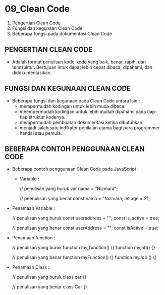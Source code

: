 # 09_Clean Code

1. Pengertian Clean Code
2. Fungsi dan kegunaan Clean Code
3. Beberapa fungsi pada dokumentasi Clean Code

## PENGERTIAN CLEAN CODE

- Adalah format penulisan kode-kode yang baik, benar, rapih, dan terstruktur. Bertujuan intuk dapat lebih cepat dibaca, dipahami, dan didokumentasikan.

## FUNGSI DAN KEGUNAAN CLEAN CODE

- Beberapa fungsi dan kegunaan pada Clean Code antara lain :
  - mempermudah kodingan untuk lebih muda dibaca.
  - meempermudah kodingan untuk lebih mudah dipahami pada tiap-tiap struktur kodenya.
  - mempermudah pembuatan dokumentasi ketika dibutuhkan.
  - menjadi salah satu indikator penilaian utama bagi para programmer handal atau pemula.

## BEBERAPA CONTOH PENGGUNAAN CLEAN CODE

- Beberapa contoh penggunaan Clean Code pada JavaScript :
  
  - Variable :

    // penulisan yang buruk 
    var nama = "Nizmara";

    // peenulisan yang benar 
    const nama = "Nizmara; 
    let age = 21;

- Penamaan Variable :
  
    // penulisan yang buruk
    const useraddress = "";
    const is_active = true;

    // penulisan yang benar
    const userAddress = "";
    const isActive = true;

- Penamaan function :
   
    // penulisan yang buruk
    function my_function() {}
    function myjob() {}

    // penulisan yang benar
    function myFunction() {}
    function myJob () {}

- Penamaan Class :

    // penulisan yang buruk
    class car {}

    // penulisan yang benar
    class Car {}